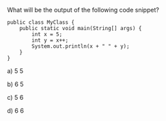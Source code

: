 What will be the output of the following code snippet?

```
public class MyClass {
    public static void main(String[] args) {
        int x = 5;
        int y = x++;
        System.out.println(x + " " + y);
    }
}
```

a) 5 5

b) 6 5

c) 5 6

d) 6 6